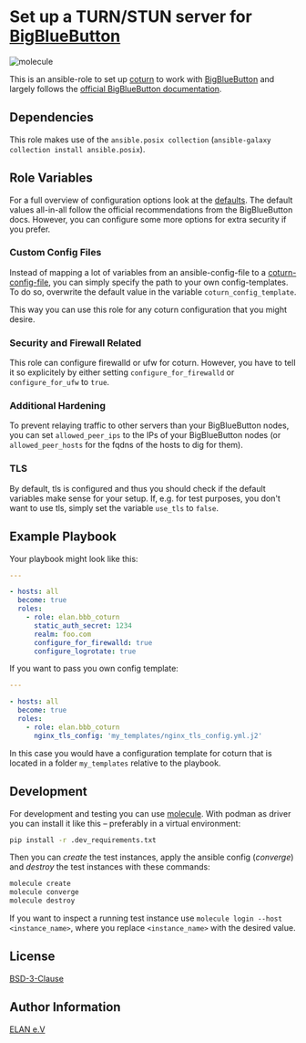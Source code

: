 # Set up a TURN/STUN server for [BigBlueButton](https://bigbluebutton.org/)

![molecule](https://github.com/elan-ev/bbb_coturn/actions/workflows/molecule.yml/badge.svg)

This is an ansible-role to set up [coturn](https://github.com/coturn/coturn)
to work with [BigBlueButton](https://github.com/bigbluebutton/bigbluebutton)
and largely follows the [official BigBlueButton documentation](https://docs.bigbluebutton.org/admin/setup-turn-server.html).

## Dependencies

This role makes use of the `ansible.posix collection` (`ansible-galaxy collection install ansible.posix`).

## Role Variables

For a full overview of configuration options look at the [defaults](defaults/main.yml).
The default values all-in-all follow the official recommendations from the BigBlueButton docs.
However, you can configure some more options for extra security if you prefer.

### Custom Config Files

Instead of mapping a lot of variables from an ansible-config-file to a [coturn-config-file](https://github.com/coturn/coturn/blob/master/examples/etc/turnserver.conf),
you can simply specify the path to your own config-templates.
To do so, overwrite the default value in the variable `coturn_config_template`.

This way you can use this role for any coturn configuration that you might desire.

### Security and Firewall Related

This role can configure firewalld or ufw for coturn.
However, you have to tell it so explicitely by either setting `configure_for_firewalld` or `configure_for_ufw` to `true`.

### Additional Hardening

To prevent relaying traffic to other servers than your BigBlueButton nodes,
you can set `allowed_peer_ips` to the IPs of your BigBlueButton nodes
(or `allowed_peer_hosts` for the fqdns of the hosts to dig for them).

### TLS

By default, tls is configured and thus you should check if the default variables make sense for your setup.
If, e.g. for test purposes, you don't want to use tls, simply set the variable `use_tls` to `false`.

## Example Playbook

Your playbook might look like this:

```yaml
---

- hosts: all
  become: true
  roles:
    - role: elan.bbb_coturn
      static_auth_secret: 1234
      realm: foo.com
      configure_for_firewalld: true
      configure_logrotate: true

```

If you want to pass you own config template:

```yaml
---

- hosts: all
  become: true
  roles:
    - role: elan.bbb_coturn
      nginx_tls_config: 'my_templates/nginx_tls_config.yml.j2'

```

In this case you would have a configuration template for coturn that is located in a folder `my_templates` relative to the playbook.

## Development

For development and testing you can use [molecule](https://molecule.readthedocs.io/en/latest/).
With podman as driver you can install it like this – preferably in a virtual environment:

```bash
pip install -r .dev_requirements.txt
```

Then you can *create* the test instances, apply the ansible config (*converge*) and *destroy* the test instances with these commands:

```bash
molecule create
molecule converge
molecule destroy
```

If you want to inspect a running test instance use `molecule login --host <instance_name>`, where you replace `<instance_name>` with the desired value.

## License

[BSD-3-Clause](LICENSE)

## Author Information

[ELAN e.V](https://elan-ev.de/)
